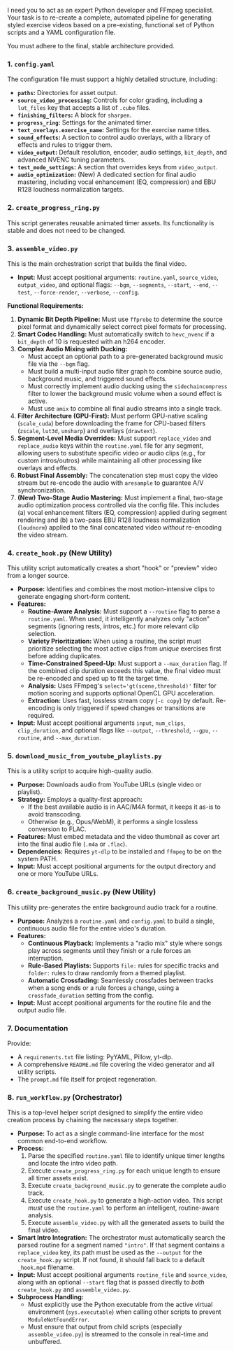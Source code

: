 I need you to act as an expert Python developer and FFmpeg specialist. Your task is to re-create a complete, automated pipeline for generating styled exercise videos based on a pre-existing, functional set of Python scripts and a YAML configuration file.

You must adhere to the final, stable architecture provided.

### 1. `config.yaml`

The configuration file must support a highly detailed structure, including:
- **`paths`:** Directories for asset output.
- **`source_video_processing`:** Controls for color grading, including a `lut_files` key that accepts a list of `.cube` files.
- **`finishing_filters`:** A block for `sharpen`.
- **`progress_ring`:** Settings for the animated timer.
- **`text_overlays.exercise_name`:** Settings for the exercise name titles.
- **`sound_effects`:** A section to control audio overlays, with a library of effects and rules to trigger them.
- **`video_output`:** Default resolution, encoder, audio settings, `bit_depth`, and advanced NVENC tuning parameters.
- **`test_mode_settings`:** A section that overrides keys from `video_output`.
- **`audio_optimization`:** (New) A dedicated section for final audio mastering, including vocal enhancement (EQ, compression) and EBU R128 loudness normalization targets.

### 2. `create_progress_ring.py`

This script generates reusable animated timer assets. Its functionality is stable and does not need to be changed.

### 3. `assemble_video.py`

This is the main orchestration script that builds the final video.
- **Input:** Must accept positional arguments: `routine.yaml`, `source_video`, `output_video`, and optional flags: `--bgm`, `--segments`, `--start`, `--end`, `--test`, `--force-render`, `--verbose`, `--config`.

**Functional Requirements:**
1.  **Dynamic Bit Depth Pipeline:** Must use `ffprobe` to determine the source pixel format and dynamically select correct pixel formats for processing.
2.  **Smart Codec Handling:** Must automatically switch to `hevc_nvenc` if a `bit_depth` of 10 is requested with an h264 encoder.
3.  **Complex Audio Mixing with Ducking:**
    - Must accept an optional path to a pre-generated background music file via the `--bgm` flag.
    - Must build a multi-input audio filter graph to combine source audio, background music, and triggered sound effects.
    - Must correctly implement audio ducking using the `sidechaincompress` filter to lower the background music volume when a sound effect is active.
    - Must use `amix` to combine all final audio streams into a single track.
4.  **Filter Architecture (GPU-First):** Must perform GPU-native scaling (`scale_cuda`) before downloading the frame for CPU-based filters (`zscale`, `lut3d`, `unsharp`) and overlays (`drawtext`).
5.  **Segment-Level Media Overrides:** Must support `replace_video` and `replace_audio` keys within the `routine.yaml` file for any segment, allowing users to substitute specific video or audio clips (e.g., for custom intros/outros) while maintaining all other processing like overlays and effects.
6.  **Robust Final Assembly:** The concatenation step must copy the video stream but re-encode the audio with `aresample` to guarantee A/V synchronization.
7.  **(New) Two-Stage Audio Mastering:** Must implement a final, two-stage audio optimization process controlled via the config file. This includes (a) vocal enhancement filters (EQ, compression) applied during segment rendering and (b) a two-pass EBU R128 loudness normalization (`loudnorm`) applied to the final concatenated video *without* re-encoding the video stream.

### 4. `create_hook.py` (New Utility)

This utility script automatically creates a short "hook" or "preview" video from a longer source.
- **Purpose:** Identifies and combines the most motion-intensive clips to generate engaging short-form content.
- **Features:**
    - **Routine-Aware Analysis:** Must support a `--routine` flag to parse a `routine.yaml`. When used, it intelligently analyzes only "action" segments (ignoring rests, intros, etc.) for more relevant clip selection.
    - **Variety Prioritization:** When using a routine, the script must prioritize selecting the most active clips from *unique* exercises first before adding duplicates.
    - **Time-Constrained Speed-Up:** Must support a `--max_duration` flag. If the combined clip duration exceeds this value, the final video must be re-encoded and sped up to fit the target time.
    - **Analysis:** Uses FFmpeg's `select='gt(scene,threshold)'` filter for motion scoring and supports optional OpenCL GPU acceleration.
    - **Extraction:** Uses fast, lossless stream copy (`-c copy`) by default. Re-encoding is only triggered if speed changes or transitions are required.
- **Input:** Must accept positional arguments `input`, `num_clips`, `clip_duration`, and optional flags like `--output`, `--threshold`, `--gpu`, `--routine`, and `--max_duration`.

### 5. `download_music_from_youtube_playlists.py`

This is a utility script to acquire high-quality audio.
- **Purpose:** Downloads audio from YouTube URLs (single video or playlist).
- **Strategy:** Employs a quality-first approach:
    - If the best available audio is in AAC/M4A format, it keeps it as-is to avoid transcoding.
    - Otherwise (e.g., Opus/WebM), it performs a single lossless conversion to FLAC.
- **Features:** Must embed metadata and the video thumbnail as cover art into the final audio file (`.m4a` or `.flac`).
- **Dependencies:** Requires `yt-dlp` to be installed and `ffmpeg` to be on the system PATH.
- **Input:** Must accept positional arguments for the output directory and one or more YouTube URLs.

### 6. `create_background_music.py` (New Utility)

This utility pre-generates the entire background audio track for a routine.
- **Purpose:** Analyzes a `routine.yaml` and `config.yaml` to build a single, continuous audio file for the entire video's duration.
- **Features:**
    - **Continuous Playback:** Implements a "radio mix" style where songs play across segments until they finish or a rule forces an interruption.
    - **Rule-Based Playlists:** Supports `file:` rules for specific tracks and `folder:` rules to draw randomly from a themed playlist.
    - **Automatic Crossfading:** Seamlessly crossfades between tracks when a song ends or a rule forces a change, using a `crossfade_duration` setting from the config.
- **Input:** Must accept positional arguments for the routine file and the output audio file.

### 7. Documentation

Provide:
- A `requirements.txt` file listing: PyYAML, Pillow, yt-dlp.
- A comprehensive `README.md` file covering the video generator and all utility scripts.
- The `prompt.md` file itself for project regeneration.

### 8. `run_workflow.py` (Orchestrator)

This is a top-level helper script designed to simplify the entire video creation process by chaining the necessary steps together.
- **Purpose:** To act as a single command-line interface for the most common end-to-end workflow.
- **Process:**
  1.  Parse the specified `routine.yaml` file to identify unique timer lengths and locate the intro video path.
  2.  Execute `create_progress_ring.py` for each unique length to ensure all timer assets exist.
  3.  Execute `create_background_music.py` to generate the complete audio track.
  4.  Execute `create_hook.py` to generate a high-action video. This script *must* use the `routine.yaml` to perform an intelligent, routine-aware analysis.
  5.  Execute `assemble_video.py` with all the generated assets to build the final video.
- **Smart Intro Integration:** The orchestrator must automatically search the parsed routine for a segment named `"intro"`. If that segment contains a `replace_video` key, its path must be used as the `--output` for the `create_hook.py` script. If not found, it should fall back to a default `_hook.mp4` filename.
- **Input:** Must accept positional arguments `routine_file` and `source_video`, along with an optional `--start` flag that is passed directly to *both* `create_hook.py` and `assemble_video.py`.
- **Subprocess Handling:**
  - Must explicitly use the Python executable from the active virtual environment (`sys.executable`) when calling other scripts to prevent `ModuleNotFoundError`.
  - Must ensure that output from child scripts (especially `assemble_video.py`) is streamed to the console in real-time and unbuffered.